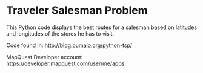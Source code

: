 # Traveler Salesman Problem

This Python code displays the best routes for a salesman based on latitudes and longitudes of the stores he has to visit.

Code found in:
http://blog.pumalo.org/python-tsp/


MapQuest Developer account:
https://developer.mapquest.com/user/me/apps
